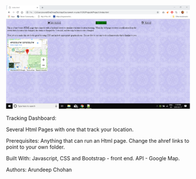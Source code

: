 
![Screenshot](https://github.com/ArundeepChohan/Summary/blob/master/TrackingDashboard.png)

Tracking Dashboard:

Several Html Pages with one that track your location.

Prerequisites:
Anything that can run an Html page.
Change the ahref links to point to your own folder.

Built With:
Javascript, CSS and Bootstrap - front end.
API - Google Map.

Authors:
Arundeep Chohan

